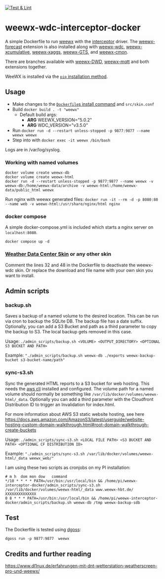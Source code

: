[![Test & Lint](https://github.com/Daveiano/weewx-wdc-interceptor-docker/actions/workflows/test.yml/badge.svg)](https://github.com/Daveiano/weewx-wdc-interceptor-docker/actions/workflows/test.yml)

# weewx-wdc-interceptor-docker

A simple Dockerfile to run [weewx](https://github.com/weewx/weewx) with the [interceptor](https://github.com/matthewwall/weewx-interceptor) driver.
The [weewx-forecast](https://github.com/chaunceygardiner/weewx-forecast/) extension is also installed along with
[weewx-wdc](https://github.com/Daveiano/weewx-wdc), [weewx-xcumulative](https://github.com/gjr80/weewx-xcumulative), [weewx-xaggs](https://github.com/tkeffer/weewx-xaggs),
[weewx-GTS](https://github.com/roe-dl/weewx-GTS), and [weewx-cmon](https://github.com/bellrichm/weewx-cmon).

There are branches available with [weewx-DWD](https://github.com/roe-dl/weewx-DWD), [weewx-mqtt](https://github.com/matthewwall/weewx-mqtt) and both extensions together.

WeeWX is installed via the [`pip` installation method](https://www.weewx.com/docs/5.0/quickstarts/pip/).

## Usage

* Make changes to the [`Dockerfile`s install command](https://github.com/Daveiano/weewx-wdc-interceptor-docker/blob/main/Dockerfile#L48) and `src/skin.conf`
* Build `docker build . -t "weewx"`
  * Default build args:
    * **ARG** WEEWX_VERSION="5.0.2"
    * **ARG** WDC_VERSION="v3.5.0"
* Run `docker run -d --restart unless-stopped -p 9877:9877 --name weewx weewx`
* Step into with `docker exec -it weewx /bin/bash`

Logs are in /var/log/syslog.

### Working with named volumes

```
docker volume create weewx-db
docker volume create weewx-html
docker run -d --restart unless-stopped -p 9877:9877 --name weewx -v weewx-db:/home/weewx-data/archive -v weewx-html:/home/weewx-data/public_html weewx
```

Run nginx with weewx generated files: `docker run -it --rm -d -p 8080:80 --name web -v weewx-html:/usr/share/nginx/html nginx`

### docker compose

A simple docker-compose.yml is included which starts a nginx server on `localhost:8080`.

`docker compose up -d`


### [Weather Data Center Skin](https://github.com/Daveiano/weewx-wdc) or any other skin

Comment the lines 32 and 48 in the Dockerfile to deactivate the weewx-wdc skin. Or replace the download and file name
with your own skin you want to install.

## Admin scripts

### backup.sh

Saves a backup of a named volume to the desired location. This can be run via cron to backup the SQLite DB.
The backup file has a date suffix. Optionally, you can add a S3 Bucket and path as a third parameter to copy the backup to S3.
The local backup gets removed in this case.

Usage: `./admin_scripts/backup.sh <VOLUME> <OUTPUT_DIRECTORY> <OPTIONAL S3 BUCKET AND PATH>`

Example: `"./admin_scripts/backup.sh weewx-db ./exports weewx-backup-bucket s3-bucket-name/path"`

### sync-s3.sh

Sync the generated HTML reports to a S3 bucket for web hosting. This needs the [aws cli](LINK) installed and configured.
The volume path for a named volume should normally be something like `/var/lib/docker/volumes/weewx-html/_data`.
Optionally you can add a third parameter with the Cloudfront Distribution ID to trigger an Invalidation for index.html.

For more information about AWS S3 static website hosting, see here https://docs.aws.amazon.com/AmazonS3/latest/userguide/website-hosting-custom-domain-walkthrough.html#root-domain-walkthrough-create-buckets

Usage: `./admin_scripts/sync-s3.sh <LOCAL FILE PATH> <S3 BUCKET AND PATH> <OPTIONAL CF DISTRIBUTION ID>`

Example: `"./admin_scripts/sync-s3.sh /var/lib/docker/volumes/weewx-html/_data weewx_web/"`

I am using these two scripts as cronjobs on my PI installation:

```
# m h  dom mon dow   command
*/10 * * * * PATH=/usr/bin:/usr/local/bin && /home/pi/weewx-interceptor-docker/admin_scripts/sync-s3.sh /var/lib/docker/volumes/weewx-html/_data www.weewx-hbt.de/ XXXXXXXXXXXXXX
0 8 * * * PATH=/usr/bin:/usr/local/bin && /home/pi/weewx-interceptor-docker/admin_scripts/backup.sh weewx-db /tmp weewx-backup-sdb
```

## Test

The Dockerfile is tested using [dgoss](https://github.com/aelsabbahy/goss/tree/master/extras/dgoss):

`dgoss run -p 9877:9877  weewx`

## Credits and further reading

https://www.dl1nux.de/erfahrungen-mit-dnt-wetterstation-weatherscreen-pro-und-weewx/
